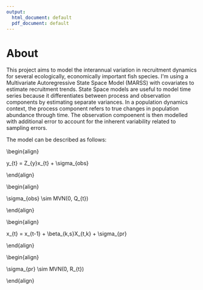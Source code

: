 ```yaml
---
output:
  html_document: default
  pdf_document: default
---
```

# **About**

This project aims to model the interannual variation in recruitment dynamics for several ecologically, economically important fish species. 
I'm using a Multivariate Autoregressive State Space Model (MARSS) with covariates to estimate recruitment trends. State Space models are useful
to model time series because it differentiates between process and observation components by estimating separate variances.
In a population dynamics context, the process component refers to true changes in population abundance through time.
The observation compoenent is then modelled with additional error to account for the inherent variability related to sampling errors.

The model can be described as follows:

\begin{align}

y_{t} = Z_{y}x_{t} + \sigma_{obs}

\end{align}

\begin{align}

\sigma_{obs} \sim MVN(0, Q_{t})

\end{align}

\begin{align}

x_{t} = x_{t-1} + \beta_{k,s}X_{t,k} + \sigma_{pr}

\end{align}

\begin{align}

\sigma_{pr} \sim MVN(0, R_{t})

\end{align}